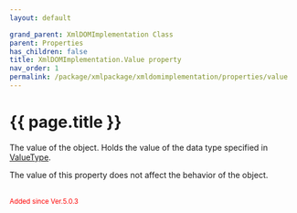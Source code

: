 ```yaml
---
layout: default

grand_parent: XmlDOMImplementation Class
parent: Properties
has_children: false
title: XmlDOMImplementation.Value property
nav_order: 1
permalink: /package/xmlpackage/xmldomimplementation/properties/value
---
```

# {{ page.title }}

The value of the object. Holds the value of the data type specified in <a href="/package/system/object/properties/valuetype">ValueType</a>.

The value of this property does not affect the behavior of the object.

<br><small><span style="color:red">Added since Ver.5.0.3</span></small>